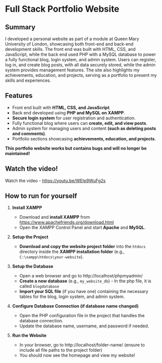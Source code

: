 # Full Stack Portfolio Website

## Summary
I developed a personal website as part of a module at Queen Mary University of London, showcasing both front-end and back-end development skills. The front end was built with HTML, CSS, and JavaScript, while the back end used PHP with a MySQL database to power a fully functional blog, login system, and admin system. Users can register, log in, and create blog posts, with all data securely stored, while the admin system provides management features. The site also highlights my achievements, education, and projects, serving as a portfolio to present my skills and experiences.

## Features
- Front end built with **HTML, CSS, and JavaScript**.
- Back end developed using **PHP and MySQL on XAMPP**.
- **Secure login system** for user registration and authentication.
- Fully functional blog where users can **create, edit, and view posts**.
- Admin system for managing users and content **(such as deleting posts and comments)**.
- Portfolio sections showcasing **achievements, education, and projects**.

**This portfolio website works but contains bugs and will no longer be maintained!**

## Watch the video!
Watch the video - https://youtu.be/WEIp9WuFg2s

## How to run for yourself
1. **Install XAMPP**
    - Download and **install XAMPP** from https://www.apachefriends.org/download.html
    - Open the XAMPP Control Panel and start **Apache** and **MySQL**.

2. **Setup the Project**
    - **Download and copy the website project folder** into the `htdocs` directory inside the **XAMPP installation folder** (e.g., `C:\xampp\htdocs\your-website`).

3. **Setup the Database**
    - Open a web browser and go to http://localhost/phpmyadmin/
    - **Create a new database** (e.g., `my_website_db`) - In the php file, it is called `blogdatabase`
    - **Import your SQL file** (if you have one) containing the necessary tables for the blog, login system, and admin system.

4. **Configure Database Connection (if database name changed)**
    - Open the PHP configuration file in the project that handles the database connection.
    - Update the database name, username, and password if needed.

5. **Run the Website**
    - In your browser, go to http://localhost/folder-name/ (ensure to include all file paths to the project folder)
    - You should now see the homepage and view my website!
